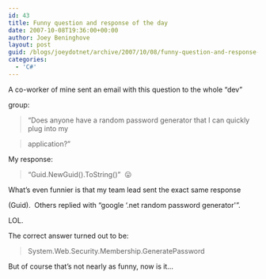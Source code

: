 ```yaml
---
id: 43
title: Funny question and response of the day
date: 2007-10-08T19:36:00+00:00
author: Joey Beninghove
layout: post
guid: /blogs/joeydotnet/archive/2007/10/08/funny-question-and-response-of-the-day.aspx
categories:
  - 'C#'
---
```

A co-worker of mine sent an email with this question to the whole&nbsp;&#8220;dev&#8221;
  
group:

> &#8220;Does anyone have a random password generator that I can quickly plug into my
  
> application?&#8221;

My response:

> &#8220;Guid.NewGuid().ToString()&#8221;&nbsp; 😛

What&#8217;s even funnier is that my team lead sent the exact same response
  
(Guid).&nbsp; Others replied with &#8220;google &#8216;.net random password generator'&#8221;.&nbsp;
  
LOL.

The correct answer turned out to be:

> System.Web.Security.Membership.GeneratePassword

But of course&nbsp;that&#8217;s not nearly as funny, now is it&#8230;

&nbsp;
